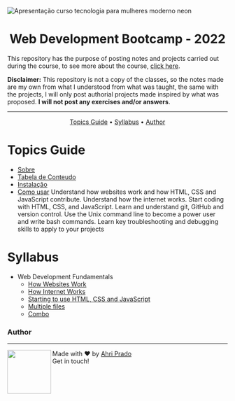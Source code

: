 ![Apresentação curso tecnologia para mulheres moderno neon](https://user-images.githubusercontent.com/108016103/182002193-4971613b-1073-4f83-8144-1c58a8201684.png)

<h1 align="center">Web Development Bootcamp - 2022</h1>

This repository has the purpose of posting notes and projects carried out during the course, to see more about the course, <a href="https://www.udemy.com/course/the-complete-web-development-bootcamp/">click here</a>.

<strong>Disclaimer:</strong> This repository is not a copy of the classes, so the notes made are my own from what I understood from what was taught, the same with the projects, I will only post authorial projects made inspired by what was proposed. <strong>I will not post any exercises and/or answers</strong>.

<hr>

<p align="center">
 <a href="#topics-guide">Topics Guide</a> •
 <a href="#syllabus">Syllabus</a> • 
 <a href="#author">Author</a>
</p>

Topics Guide
=================
   * [Sobre](#Sobre)
   * [Tabela de Conteudo](#tabela-de-conteudo)
   * [Instalação](#instalacao)
   * [Como usar](#como-usar)
Understand how websites work and how HTML, CSS and
JavaScript contribute.
Understand how the internet works.
Start coding with HTML, CSS, and JavaScript.
Learn and understand git, GitHub and version control.
Use the Unix command line to become a power user and
write bash commands.
Learn key troubleshooting and debugging skills to apply to
your projects

Syllabus
=================
<!--ts-->
   * Web Development Fundamentals
      * [How Websites Work](#pre-requisitos)
      * [How Internet Works](#local-files)
      * [Starting to use HTML, CSS and JavaScript](#remote-files)
      * [Multiple files](#multiple-files)
      * [Combo](#combo)

<!--te-->

### Author
---
 <img src="https://i.pinimg.com/originals/3d/dd/a0/3ddda0ba13511b7ad83344762e01a739.jpg" width="100px;" align="left"/>
Made with ❤️ by <a href="https://github.com/ahristudies">Ahri Prado</a><br>Get in touch!
